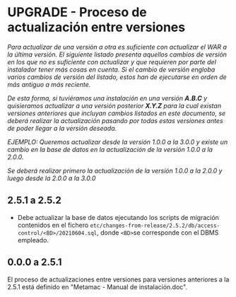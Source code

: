 # UPGRADE - Proceso de actualización entre versiones

*Para actualizar de una versión a otra es suficiente con actualizar el WAR a la última versión. 
El siguiente listado presenta aquellos cambios de versión en los que no es suficiente con actualizar 
y que requieren por parte del instalador tener más cosas en cuenta. Si el cambio de versión engloba 
varios cambios de versión del listado, estos han de ejecutarse en orden de más antiguo a más reciente.*

*De esta forma, si tuviéramos una instalación en una versión **A.B.C** y quisieramos actualizar a una 
versión posterior **X.Y.Z** para la cual existan versiones anteriores que incluyan cambios listados 
en este documento, se deberá realizar la actualización pasando por todas estas versiones antes de 
poder llegar a la versión deseada.*

*EJEMPLO: Queremos actualizar desde la versión 1.0.0 a la 3.0.0 y existe un cambio en la base de 
datos en la actualización de la versión 1.0.0 a la 2.0.0.*

*Se deberá realizar primero la actualización de la versión 1.0.0 a la 2.0.0 y luego desde la 2.0.0 a la 3.0.0*

## 2.5.1 a 2.5.2

- Debe actualizar la base de datos ejecutando los scripts de migración contenidos en el fichero 
  `etc/changes-from-release/2.5.2/db/access-control/<BD>/20210604.sql`, donde `<BD>`se corresponde 
  con el DBMS empleado.
  
## 0.0.0 a 2.5.1

El proceso de actualizaciones entre versiones para versiones anteriores a la 2.5.1 está definido en 
"Metamac - Manual de instalación.doc".
